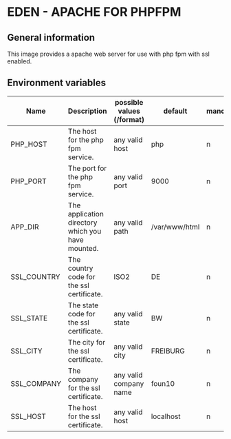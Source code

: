 EDEN - APACHE FOR PHPFPM
========================

General information
-------------------
This image provides a apache web server for use with php fpm with ssl enabled.

Environment variables
---------------------

| Name        | Description                                       | possible values (/format) | default       | mandatory |
|-------------|---------------------------------------------------|---------------------------|---------------|-----------|
| PHP_HOST    | The host for the php fpm service.                 | any valid host            | php           | n         |
| PHP_PORT    | The port for the php fpm service.                 | any valid port            | 9000          | n         |
| APP_DIR     | The application directory which you have mounted. | any valid path            | /var/www/html | n         |
| SSL_COUNTRY | The country code for the ssl certificate.         | ISO2                      | DE            | n         |
| SSL_STATE   | The state code for the ssl certificate.           | any valid state           | BW            | n         |
| SSL_CITY    | The city for the ssl certificate.                 | any valid city            | FREIBURG      | n         |
| SSL_COMPANY | The company for the ssl certificate.              | any valid company name    | foun10        | n         |
| SSL_HOST    | The host for the ssl certificate.                 | any valid host            | localhost     | n         |